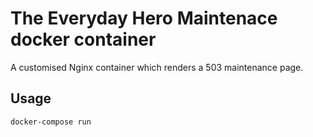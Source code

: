 # The Everyday Hero Maintenace docker container

A customised Nginx container which renders a 503 maintenance page.

## Usage

```
docker-compose run
```

